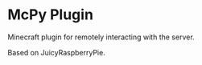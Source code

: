 # McPy Plugin
Minecraft plugin for remotely interacting with the server.

Based on JuicyRaspberryPie.

